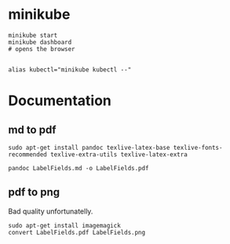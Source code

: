 # minikube
```
minikube start
minikube dashboard
# opens the browser


alias kubectl="minikube kubectl --"

```

# Documentation
## md to pdf
```
sudo apt-get install pandoc texlive-latex-base texlive-fonts-recommended texlive-extra-utils texlive-latex-extra

pandoc LabelFields.md -o LabelFields.pdf
```

## pdf to png
Bad quality unfortunatelly.
```
sudo apt-get install imagemagick
convert LabelFields.pdf LabelFields.png

```